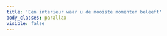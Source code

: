 ```yaml
---
title: 'Een interieur waar u de mooiste momenten beleeft'
body_classes: parallax
visible: false
---
```


